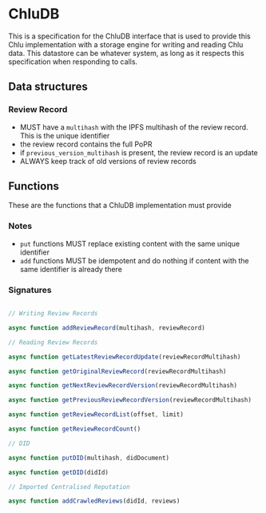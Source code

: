 # ChluDB

This is a specification for the ChluDB interface that is used to provide this Chlu implementation
with a storage engine for writing and reading Chlu data. This datastore can be whatever system,
as long as it respects this specification when responding to calls.

## Data structures

### Review Record

- MUST have a `multihash` with the IPFS multihash of the review record. This is the unique identifier
- the review record contains the full PoPR
- if `previous_version_multihash` is present, the review record is an update
- ALWAYS keep track of old versions of review records

## Functions

These are the functions that a ChluDB implementation must provide

### Notes

- `put` functions MUST replace existing content with the same unique identifier
- `add` functions MUST be idempotent and do nothing if content with the same identifier is already there

### Signatures

```javascript

// Writing Review Records

async function addReviewRecord(multihash, reviewRecord)

// Reading Review Records

async function getLatestReviewRecordUpdate(reviewRecordMultihash)

async function getOriginalReviewRecord(reviewRecordMultihash)

async function getNextReviewRecordVersion(reviewRecordMultihash)

async function getPreviousReviewRecordVersion(reviewRecordMultihash)

async function getReviewRecordList(offset, limit)

async function getReviewRecordCount()

// DID

async function putDID(multihash, didDocument)

async function getDID(didId)

// Imported Centralised Reputation

async function addCrawledReviews(didId, reviews)

```